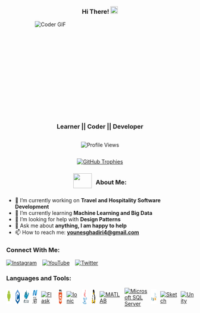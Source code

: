<div class="body" style="display: flex; align-items: center; justify-content: center; flex-direction: column;">
    <div class="1" style="display: flex; align-items: center;">
        <h3>Hi There! <img src="https://github.com/TheDudeThatCode/TheDudeThatCode/blob/master/Assets/Hi.gif?raw=true" width="20" height="20" /></h3>
    </div>

<img alt="Coder GIF" src="https://miro.medium.com/max/1360/0*7Q3yvSIv_t0ioJ-Z.gif" height="250" width="350" />

<h3>Learner || Coder || Developer</h3>

<p><img src="https://komarev.com/ghpvc/?username=Younesgh97&label=Profile%20views&color=000000&style=plastic" alt="Profile Views" /></p>

<p><a href="https://github.com/ryo-ma/github-profile-trophy"><img src="https://github-profile-trophy.vercel.app/?username=Younes-Ghadiri" alt="GitHub Trophies" /></a></p>

<div class="2" style="display: flex; align-items: center; gap: 10px;">
    <img src="https://github.com/TheDudeThatCode/TheDudeThatCode/blob/master/Assets/Developer.gif?raw=true" height="40" width="50" />
    <h3>About Me:</h3>
    </div>
</div>

- 🔭 I’m currently working on **Travel and Hospitality Software Development**
- 🌱 I’m currently learning **Machine Learning and Big Data**
- 🤝 I’m looking for help with **Design Patterns**
- 💬 Ask me about **anything, I am happy to help**
- 📫 How to reach me: **younesghadiri4@gmail.com**

<h3>Connect With Me:</h3>
<div class="contain" style="display: flex; gap: 15px; align-items: center;">
    <a href="https://instagram.com/Younes.Ghadiri.97" target="_blank"><img src="https://raw.githubusercontent.com/rahuldkjain/github-profile-readme-generator/master/src/images/icons/Social/instagram.svg" alt="Instagram" height="30" width="40" /></a>
    <a href="https://www.youtube.com/Younes.Ghadiri.97" target="_blank"><img src="https://raw.githubusercontent.com/rahuldkjain/github-profile-readme-generator/master/src/images/icons/Social/youtube.svg" alt="YouTube" height="30" width="40" /></a>
    <a href="https://twitter.com/YounesGh97" target="_blank"><img src="https://cdn-icons-png.flaticon.com/512/5969/5969020.png" alt="Twitter" width="35" /></a>
</div>

<h3>Languages and Tools:</h3>
<div class="contain" style="display: flex; gap: 10px; align-items: center;">
    <a href="https://developer.android.com" target="_blank" rel="noreferrer">
        <img src="https://raw.githubusercontent.com/devicons/devicon/master/icons/android/android-original-wordmark.svg" alt="Android" width="40" height="40"/>
    </a>
    <a href="https://www.cprogramming.com/" target="_blank" rel="noreferrer">
        <img src="https://raw.githubusercontent.com/devicons/devicon/master/icons/c/c-original.svg" alt="C" width="40" height="40"/>
    </a>
    <a href="https://www.docker.com/" target="_blank" rel="noreferrer">
        <img src="https://raw.githubusercontent.com/devicons/devicon/master/icons/docker/docker-original-wordmark.svg" alt="Docker" width="40" height="40"/>
    </a>
    <a href="https://dotnet.microsoft.com/" target="_blank" rel="noreferrer">
        <img src="https://raw.githubusercontent.com/devicons/devicon/master/icons/dot-net/dot-net-original-wordmark.svg" alt=".NET" width="40" height="40"/>
    </a>
    <a href="https://flask.palletsprojects.com/" target="_blank" rel="noreferrer">
        <img src="https://www.vectorlogo.zone/logos/pocoo_flask/pocoo_flask-icon.svg" alt="Flask" width="40" height="40"/>
    </a>
    <a href="https://www.w3.org/html/" target="_blank" rel="noreferrer">
        <img src="https://raw.githubusercontent.com/devicons/devicon/master/icons/html5/html5-original-wordmark.svg" alt="HTML5" width="40" height="40"/>
    </a>
    <a href="https://ionicframework.com" target="_blank" rel="noreferrer">
        <img src="https://upload.wikimedia.org/wikipedia/commons/d/d1/Ionic_Logo.svg" alt="Ionic" width="40" height="40"/>
    </a>
    <a href="https://www.java.com" target="_blank" rel="noreferrer">
        <img src="https://raw.githubusercontent.com/devicons/devicon/master/icons/java/java-original.svg" alt="Java" width="40" height="40"/>
    </a>
    <a href="https://www.linux.org/" target="_blank" rel="noreferrer">
        <img src="https://raw.githubusercontent.com/devicons/devicon/master/icons/linux/linux-original.svg" alt="Linux" width="40" height="40"/>
    </a>
    <a href="https://www.mathworks.com/" target="_blank" rel="noreferrer">
        <img src="https://upload.wikimedia.org/wikipedia/commons/2/21/Matlab_Logo.png" alt="MATLAB" width="40" height="40"/>
    </a>
    <a href="https://www.microsoft.com/en-us/sql-server" target="_blank" rel="noreferrer">
        <img src="https://www.svgrepo.com/show/303229/microsoft-sql-server-logo.svg" alt="Microsoft SQL Server" width="40" height="40"/>
    </a>
    <a href="https://www.mysql.com/" target="_blank" rel="noreferrer">
        <img src="https://raw.githubusercontent.com/devicons/devicon/master/icons/mysql/mysql-original-wordmark.svg" alt="MySQL" width="40" height="40"/>
    </a>
    <a href="https://www.sketch.com/" target="_blank" rel="noreferrer">
        <img src="https://www.vectorlogo.zone/logos/sketchapp/sketchapp-icon.svg" alt="Sketch" width="40" height="40"/>
    </a>
    <a href="https://unity.com/" target="_blank" rel="noreferrer">
        <img src="https://www.vectorlogo.zone/logos/unity3d/unity3d-icon.svg" alt="Unity" width="40" height="40"/>
    </a>
</div>
